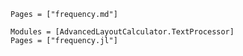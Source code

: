 ```@index
Pages = ["frequency.md"]
```

```@autodocs
Modules = [AdvancedLayoutCalculator.TextProcessor]
Pages = ["frequency.jl"]
```